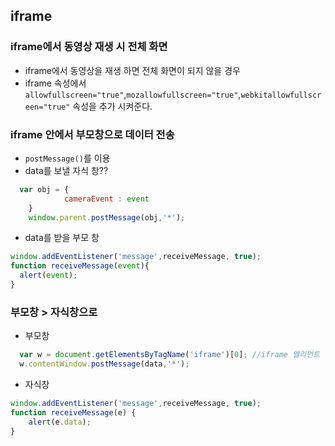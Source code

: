 ## iframe
### iframe에서 동영상 재생 시 전체 화면
* iframe에서 동영상을 재생 하면 전체 화면이 되지 않을 경우
* iframe 속성에서 ` allowfullscreen="true"`,`mozallowfullscreen="true"`,`webkitallowfullscreen="true"` 속성을 추가 시켜준다.
### iframe 안에서 부모창으로 데이터 전송
* `postMessage()`를 이용
* data를 보낼 자식 창??
```javascript
  var obj = {
			cameraEvent : event
	}
	window.parent.postMessage(obj,'*');
```

* data를 받을 부모 창
```javascript
window.addEventListener('message',receiveMessage, true);
function receiveMessage(event){
  alert(event);
}
```
### 부모창 > 자식창으로
* 부모창
```javascript
  var w = document.getElementsByTagName('iframe')[0]; //iframe 엘리먼트 정보 받아옴
  w.contentWindow.postMessage(data,'*');
```
* 자식창
```javascript
window.addEventListener('message',receiveMessage, true);
function receiveMessage(e) {
	alert(e.data);
}
```
